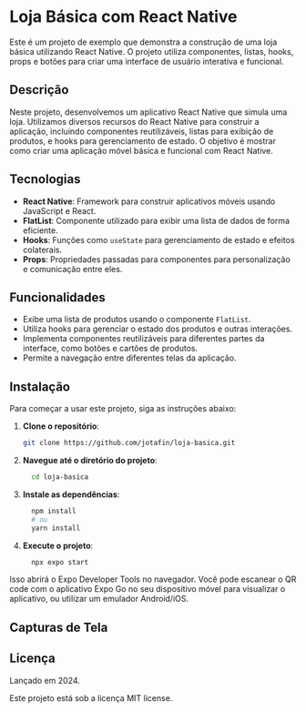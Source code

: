 # Loja Básica com React Native

Este é um projeto de exemplo que demonstra a construção de uma loja básica utilizando React Native. O projeto utiliza componentes, listas, hooks, props e botões para criar uma interface de usuário interativa e funcional.

## Descrição

Neste projeto, desenvolvemos um aplicativo React Native que simula uma loja. Utilizamos diversos recursos do React Native para construir a aplicação, incluindo componentes reutilizáveis, listas para exibição de produtos, e hooks para gerenciamento de estado. O objetivo é mostrar como criar uma aplicação móvel básica e funcional com React Native.

## Tecnologias

- **React Native**: Framework para construir aplicativos móveis usando JavaScript e React.
- **FlatList**: Componente utilizado para exibir uma lista de dados de forma eficiente.
- **Hooks**: Funções como `useState` para gerenciamento de estado e efeitos colaterais.
- **Props**: Propriedades passadas para componentes para personalização e comunicação entre eles.

## Funcionalidades

- Exibe uma lista de produtos usando o componente `FlatList`.
- Utiliza hooks para gerenciar o estado dos produtos e outras interações.
- Implementa componentes reutilizáveis para diferentes partes da interface, como botões e cartões de produtos.
- Permite a navegação entre diferentes telas da aplicação.

## Instalação

Para começar a usar este projeto, siga as instruções abaixo:

1. **Clone o repositório**:
   ```bash
   git clone https://github.com/jotafin/loja-basica.git


2. **Navegue até o diretório do projeto**:

   ```bash
     cd loja-basica


3. **Instale as dependências**:

   ```bash
     npm install
     # ou
     yarn install


4. **Execute o projeto**:

   ```bash
     npx expo start

Isso abrirá o Expo Developer Tools no navegador. Você pode escanear o QR code com o aplicativo Expo Go no seu dispositivo móvel para visualizar o aplicativo, ou utilizar um emulador Android/iOS.


## Capturas de Tela
   <p align="left"> <!-- <img src="./assets/app.png" alt="Mockup do aplicativo" /> --> </p>

## Licença
Lançado em 2024.

Este projeto está sob a licença MIT license.


